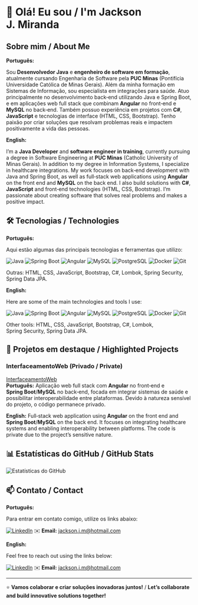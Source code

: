 # 👋 Olá! Eu sou / I'm Jackson J. Miranda

## Sobre mim / About Me

**Português:**

Sou **Desenvolvedor Java** e **engenheiro de software em formação**, atualmente cursando Engenharia de Software pela **PUC Minas** (Pontifícia Universidade Católica de Minas Gerais). Além da minha formação em Sistemas de Informação, sou especialista em integrações para saúde. Atuo principalmente no desenvolvimento back‑end utilizando Java e Spring Boot, e em aplicações web full stack que combinam **Angular** no front‑end e **MySQL** no back‑end. Também possuo experiência em projetos com **C#**, **JavaScript** e tecnologias de interface (HTML, CSS, Bootstrap). Tenho paixão por criar soluções que resolvam problemas reais e impactem positivamente a vida das pessoas.

**English:**

I’m a **Java Developer** and **software engineer in training**, currently pursuing a degree in Software Engineering at **PUC Minas** (Catholic University of Minas Gerais). In addition to my degree in Information Systems, I specialize in healthcare integrations. My work focuses on back‑end development with Java and Spring Boot, as well as full‑stack web applications using **Angular** on the front end and **MySQL** on the back end. I also build solutions with **C#**, **JavaScript** and front‑end technologies (HTML, CSS, Bootstrap). I’m passionate about creating software that solves real problems and makes a positive impact.

## 🛠️ Tecnologias / Technologies

**Português:**

Aqui estão algumas das principais tecnologias e ferramentas que utilizo:

![Java](https://img.shields.io/badge/Java-ED8B00?style=for-the-badge&logo=java&logoColor=white)
![Spring Boot](https://img.shields.io/badge/Spring_Boot-6DB33F?style=for-the-badge&logo=spring&logoColor=white)
![Angular](https://img.shields.io/badge/Angular-DD0031?style=for-the-badge&logo=angular&logoColor=white)
![MySQL](https://img.shields.io/badge/MySQL-4479A1?style=for-the-badge&logo=mysql&logoColor=white)
![PostgreSQL](https://img.shields.io/badge/PostgreSQL-316192?style=for-the-badge&logo=postgresql&logoColor=white)
![Docker](https://img.shields.io/badge/Docker-2496ED?style=for-the-badge&logo=docker&logoColor=white)
![Git](https://img.shields.io/badge/Git-F05032?style=for-the-badge&logo=git&logoColor=white)

Outras: HTML, CSS, JavaScript, Bootstrap, C#, Lombok, Spring Security, Spring Data JPA.

**English:**

Here are some of the main technologies and tools I use:

![Java](https://img.shields.io/badge/Java-ED8B00?style=for-the-badge&logo=java&logoColor=white)
![Spring Boot](https://img.shields.io/badge/Spring_Boot-6DB33F?style=for-the-badge&logo=spring&logoColor=white)
![Angular](https://img.shields.io/badge/Angular-DD0031?style=for-the-badge&logo=angular&logoColor=white)
![MySQL](https://img.shields.io/badge/MySQL-4479A1?style=for-the-badge&logo=mysql&logoColor=white)
![PostgreSQL](https://img.shields.io/badge/PostgreSQL-316192?style=for-the-badge&logo=postgresql&logoColor=white)
![Docker](https://img.shields.io/badge/Docker-2496ED?style=for-the-badge&logo=docker&logoColor=white)
![Git](https://img.shields.io/badge/Git-F05032?style=for-the-badge&logo=git&logoColor=white)

Other tools: HTML, CSS, JavaScript, Bootstrap, C#, Lombok, Spring Security, Spring Data JPA.

## 🚀 Projetos em destaque / Highlighted Projects

### InterfaceamentoWeb (Privado / Private)

[InterfaceamentoWeb](https://github.com/JacksonMiranda/InterfaceamentoWeb)  
**Português:** Aplicação web full stack com **Angular** no front‑end e **Spring Boot**/**MySQL** no back‑end, focada em integrar sistemas de saúde e possibilitar interoperabilidade entre plataformas. Devido à natureza sensível do projeto, o código permanece privado.

**English:** Full‑stack web application using **Angular** on the front end and **Spring Boot**/**MySQL** on the back end. It focuses on integrating healthcare systems and enabling interoperability between platforms. The code is private due to the project’s sensitive nature.

## 📊 Estatísticas do GitHub / GitHub Stats

![Estatísticas do GitHub](https://github-readme-stats.vercel.app/api?username=JacksonMiranda&show_icons=true&theme=radical)

## 📫 Contato / Contact

**Português:**

Para entrar em contato comigo, utilize os links abaixo:

[![LinkedIn](https://img.shields.io/badge/LinkedIn-blue?style=flat-square&logo=linkedin)](https://www.linkedin.com/in/jacksonmiranda/)
✉️ **Email:** [jackson.j.m@hotmail.com](mailto:jackson.j.m@hotmail.com)

**English:**

Feel free to reach out using the links below:

[![LinkedIn](https://img.shields.io/badge/LinkedIn-blue?style=flat-square&logo=linkedin)](https://www.linkedin.com/in/jacksonmiranda/)
✉️ **Email:** [jackson.j.m@hotmail.com](mailto:jackson.j.m@hotmail.com)

---

⭐ **Vamos colaborar e criar soluções inovadoras juntos!** / **Let’s collaborate and build innovative solutions together!**
